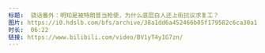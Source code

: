 ```yaml
---
标题:  骁话番外：明知是被特朗普当枪使，为什么底层白人还上街抗议求复工？
图片: https://i0.hdslb.com/bfs/archive/38a1dd6a452466b05f179582c6ca30a14cbdb10b.jpg@320w_200h_1c_!web-space-upload-video.webp
时长:  06:22
链接: https://www.bilibili.com/video/BV1yT4y1G7zn/
---
```

